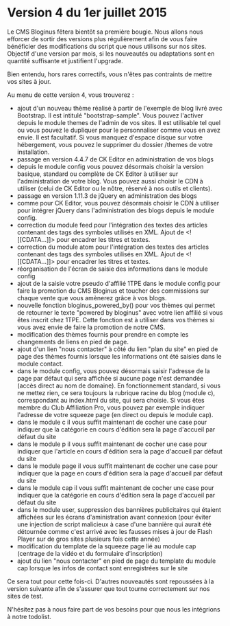 # Version 4 du 1er juillet 2015

Le CMS Bloginus fêtera bientôt sa première bougie. Nous allons nous efforcer de sortir des versions plus régulièrement afin de vous faire bénéficier des modifications du script que nous utilisons sur nos sites. Objectif d'une version par mois, si les nouveautés ou adaptations sont en quantité suffisante et justifient l'upgrade.

Bien entendu, hors rares correctifs, vous n'êtes pas contraints de mettre vos sites à jour.

Au menu de cette version 4, vous trouverez :

* ajout d'un nouveau thème réalisé à partir de l'exemple de blog livré avec Bootstrap. Il est intitulé "bootstrap-sample". Vous pouvez l'activer depuis le module themes de l'admin de vos sites. Il est utilisable tel quel ou vous pouvez le dupliquer pour le personnaliser comme vous en avez envie.
Il est facultatif. Si vous manquez d'espace disque sur votre hébergement, vous pouvez le supprimer du dossier /themes de votre installation.
* passage en version 4.4.7 de CK Editor en administration de vos blogs
* depuis le module config vous pouvez désormais choisir la version basique, standard ou complète de CK Editor à utiliser sur l'administration de votre blog. Vous pouvez aussi choisir le CDN à utiliser (celui de CK Editor ou le nôtre, réservé à nos outils et clients).
* passage en version 1.11.3 de jQuery en administration des blogs
* comme pour CK Editor, vous pouvez désormais choisir le CDN à utiliser pour intégrer jQuery dans l'administration des blogs depuis le module config.
* correction du module feed pour l'intégration des textes des articles contenant des tags des symboles utilisés en XML. Ajout de <![[CDATA...]]> pour encadrer les titres et textes.
* correction du module atom pour l'intégration des textes des articles contenant des tags des symboles utilisés en XML. Ajout de <![[CDATA...]]> pour encadrer les titres et textes.
* réorganisation de l'écran de saisie des informations dans le module config
* ajout de la saisie votre pseudo d'affilié 1TPE dans le module config pour faire la promotion du CMS Bloginus et toucher des commissions sur chaque vente que vous amènerez grâce à vos blogs.
* nouvelle fonction bloginus_powered_by() pour vos thèmes qui permet de retourner le texte "powered by bloginus" avec votre lien affilié si vous êtes inscrit chez 1TPE. Cette fonction est à utiliser dans vos thèmes si vous avez envie de faire la promotion de notre CMS.
* modification des thèmes fournis pour prendre en compte les changements de liens en pied de page.
* ajout d'un lien "nous contacter" à côté du lien "plan du site" en pied de page des thèmes fournis lorsque les informations ont été saisies dans le module contact.
* dans le module config, vous pouvez désormais saisir l'adresse de la page par défaut qui sera affichée si aucune page n'est demandée (accès direct au nom de domaine). En fonctionnement standard, si vous ne mettez rien, ce sera toujours la rubrique racine du blog (module c), correspondant au index.html du site, qui sera choisie. Si vous êtes membre du Club Affiliation Pro, vous pouvez par exemple indiquer l'adresse de votre squeeze page (en direct ou depuis le module cap).
* dans le module c il vous suffit maintenant de cocher une case pour indiquer que la catégorie en cours d'édition sera la page d'accueil par défaut du site
* dans le module p il vous suffit maintenant de cocher une case pour indiquer que l'article en cours d'édition sera la page d'accueil par défaut du site
* dans le module page il vous suffit maintenant de cocher une case pour indiquer que la page en cours d'édition sera la page d'accueil par défaut du site
* dans le module cap il vous suffit maintenant de cocher une case pour indiquer que la catégorie en cours d'édition sera la page d'accueil par défaut du site
* dans le module user, suppression des bannières publicitaires qui étaient affichées sur les écrans d'aministration avant connexion (pour éviter une injection de script malicieux à case d'une bannière qui aurait été détournée comme c'est arrivé avec les fausses mises à jour de Flash Player sur de gros sites plusieurs fois cette année)
* modification du template de la squeeze page lié au module cap (centrage de la vidéo et du formulaire d'inscription)
* ajout du lien "nous contacter" en pied de page du template du module cap lorsque les infos de contact sont enregistrées sur le site

Ce sera tout pour cette fois-ci. D'autres nouveautés sont repoussées à la version suivante afin de s'assurer que tout tourne correctement sur nos sites de test.

N'hésitez pas à nous faire part de vos besoins pour que nous les intégrions à notre todolist.